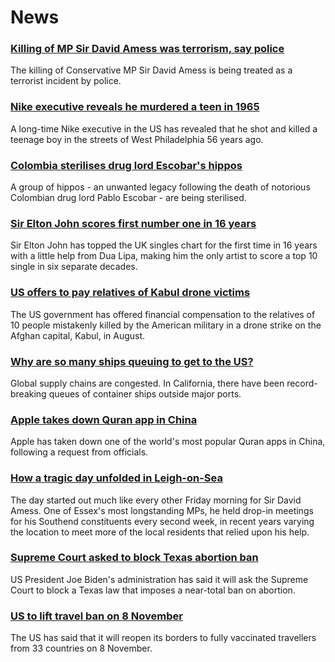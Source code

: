 # News
### [Killing of MP Sir David Amess was terrorism, say police](https://www.bbc.com/news/uk-58935372)
The killing of Conservative MP Sir David Amess is being treated as a terrorist incident by police.
### [Nike executive reveals he murdered a teen in 1965](https://www.bbc.com/news/world-us-canada-58931528)
A long-time Nike executive in the US has revealed that he shot and killed a teenage boy in the streets of West Philadelphia 56 years ago.
### [Colombia sterilises drug lord Escobar's hippos](https://www.bbc.com/news/world-latin-america-58937415)
A group of hippos - an unwanted legacy following the death of notorious Colombian drug lord Pablo Escobar - are being sterilised.
### [Sir Elton John scores first number one in 16 years](https://www.bbc.com/news/entertainment-arts-58933279)
Sir Elton John has topped the UK singles chart for the first time in 16 years with a little help from Dua Lipa, making him the only artist to score a top 10 single in six separate decades.
### [US offers to pay relatives of Kabul drone victims](https://www.bbc.com/news/world-us-canada-58935260)
The US government has offered financial compensation to the relatives of 10 people mistakenly killed by the American military in a drone strike on the Afghan capital, Kabul, in August.
### [Why are so many ships queuing to get to the US?](https://www.bbc.com/news/58926842)
Global supply chains are congested. In California, there have been record-breaking queues of container ships outside major ports. 
### [Apple takes down Quran app in China](https://www.bbc.com/news/technology-58921230)
Apple has taken down one of the world's most popular Quran apps in China, following a request from officials.
### [How a tragic day unfolded in Leigh-on-Sea](https://www.bbc.com/news/uk-58932139)
The day started out much like every other Friday morning for Sir David Amess. One of Essex's most longstanding MPs, he held drop-in meetings for his Southend constituents every second week, in recent years varying the location to meet more of the local residents that relied upon his help. 
### [Supreme Court asked to block Texas abortion ban](https://www.bbc.com/news/world-us-canada-58935257)
US President Joe Biden's administration has said it will ask the Supreme Court to block a Texas law that imposes a near-total ban on abortion.
### [US to lift travel ban on 8 November](https://www.bbc.com/news/world-us-canada-58929441)
The US has said that it will reopen its borders to fully vaccinated travellers from 33 countries on 8 November.
